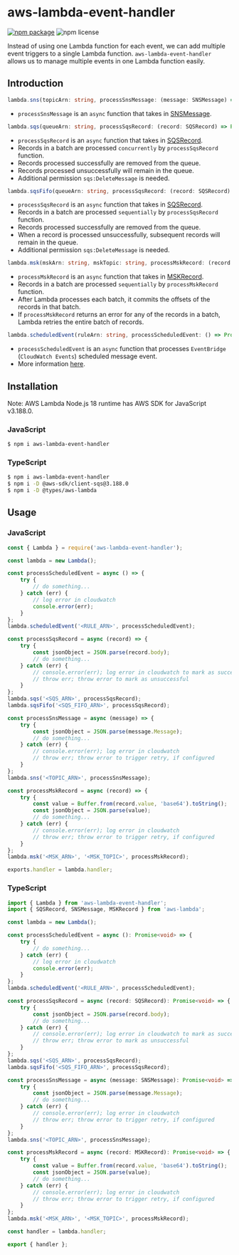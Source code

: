 # aws-lambda-event-handler

[![npm package](https://img.shields.io/npm/v/aws-lambda-event-handler.svg)](http://npmjs.org/package/aws-lambda-event-handler)
![npm license](https://img.shields.io/npm/l/aws-lambda-event-handler)

Instead of using one Lambda function for each event, we can add multiple event triggers to a single Lambda function.
`aws-lambda-event-handler` allows us to manage multiple events in one Lambda function easily.

## Introduction

```typescript
lambda.sns(topicArn: string, processSnsMessage: (message: SNSMessage) => Promise<void>): void
```
* `processSnsMessage` is an `async` function that takes in [SNSMessage](https://github.com/DefinitelyTyped/DefinitelyTyped/blob/master/types/aws-lambda/trigger/sns.d.ts#L15-L27).

```typescript
lambda.sqs(queueArn: string, processSqsRecord: (record: SQSRecord) => Promise<void>): void
```
* `processSqsRecord` is an `async` function that takes in [SQSRecord](https://github.com/DefinitelyTyped/DefinitelyTyped/blob/master/types/aws-lambda/trigger/sqs.d.ts#L8-L18).
* Records in a batch are processed `concurrently` by `processSqsRecord` function.
* Records processed successfully are removed from the queue.
* Records processed unsuccessfully will remain in the queue.
* Additional permission `sqs:DeleteMessage` is needed.

```typescript
lambda.sqsFifo(queueArn: string, processSqsRecord: (record: SQSRecord) => Promise<void>): void
```
* `processSqsRecord` is an `async` function that takes in [SQSRecord](https://github.com/DefinitelyTyped/DefinitelyTyped/blob/master/types/aws-lambda/trigger/sqs.d.ts#L8-L18).
* Records in a batch are processed `sequentially` by `processSqsRecord` function.
* Records processed successfully are removed from the queue.
* When a record is processed unsuccessfully, subsequent records will remain in the queue.
* Additional permission `sqs:DeleteMessage` is needed.

```typescript
lambda.msk(mskArn: string, mskTopic: string, processMskRecord: (record: MSKRecord) => Promise<void>): void
```
* `processMskRecord` is an `async` function that takes in [MSKRecord](https://github.com/DefinitelyTyped/DefinitelyTyped/blob/master/types/aws-lambda/trigger/msk.d.ts#L5-L13).
* Records in a batch are processed `sequentially` by `processMskRecord` function.
* After Lambda processes each batch, it commits the offsets of the records in that batch.
* If `processMskRecord` returns an error for any of the records in a batch, Lambda retries the entire batch of records.

```typescript
lambda.scheduledEvent(ruleArn: string, processScheduledEvent: () => Promise<void>): void
```
* `processScheduledEvent` is an `async` function that processes `EventBridge` (`CloudWatch Events`) scheduled message event.
* More information [here](https://docs.aws.amazon.com/eventbridge/latest/userguide/eb-run-lambda-schedule.html).

## Installation

Note: AWS Lambda Node.js 18 runtime has AWS SDK for JavaScript v3.188.0.

### JavaScript

```bash
$ npm i aws-lambda-event-handler
```

### TypeScript

```bash
$ npm i aws-lambda-event-handler
$ npm i -D @aws-sdk/client-sqs@3.188.0
$ npm i -D @types/aws-lambda
```

## Usage

### JavaScript

```javascript
const { Lambda } = require('aws-lambda-event-handler');

const lambda = new Lambda();

const processScheduledEvent = async () => {
	try {
		// do something...
	} catch (err) {
		// log error in cloudwatch
		console.error(err);
	}
};
lambda.scheduledEvent('<RULE_ARN>', processScheduledEvent);

const processSqsRecord = async (record) => {
	try {
		const jsonObject = JSON.parse(record.body);
		// do something...
	} catch (err) {
		// console.error(err); log error in cloudwatch to mark as successful
		// throw err; throw error to mark as unsuccessful
	}
};
lambda.sqs('<SQS_ARN>', processSqsRecord);
lambda.sqsFifo('<SQS_FIFO_ARN>', processSqsRecord);

const processSnsMessage = async (message) => {
	try {
		const jsonObject = JSON.parse(message.Message);
		// do something...
	} catch (err) {
		// console.error(err); log error in cloudwatch
		// throw err; throw error to trigger retry, if configured
	}
};
lambda.sns('<TOPIC_ARN>', processSnsMessage);

const processMskRecord = async (record) => {
	try {
		const value = Buffer.from(record.value, 'base64').toString();
		const jsonObject = JSON.parse(value);
		// do something...
	} catch (err) {
		// console.error(err); log error in cloudwatch
		// throw err; throw error to trigger retry, if configured
	}
};
lambda.msk('<MSK_ARN>', '<MSK_TOPIC>', processMskRecord);

exports.handler = lambda.handler;
```

### TypeScript

```typescript
import { Lambda } from 'aws-lambda-event-handler';
import { SQSRecord, SNSMessage, MSKRecord } from 'aws-lambda';

const lambda = new Lambda();

const processScheduledEvent = async (): Promise<void> => {
	try {
		// do something...
	} catch (err) {
		// log error in cloudwatch
		console.error(err);
	}
};
lambda.scheduledEvent('<RULE_ARN>', processScheduledEvent);

const processSqsRecord = async (record: SQSRecord): Promise<void> => {
	try {
		const jsonObject = JSON.parse(record.body);
		// do something...
	} catch (err) {
		// console.error(err); log error in cloudwatch to mark as successful
		// throw err; throw error to mark as unsuccessful
	}
};
lambda.sqs('<SQS_ARN>', processSqsRecord);
lambda.sqsFifo('<SQS_FIFO_ARN>', processSqsRecord);

const processSnsMessage = async (message: SNSMessage): Promise<void> => {
	try {
		const jsonObject = JSON.parse(message.Message);
		// do something...
	} catch (err) {
		// console.error(err); log error in cloudwatch
		// throw err; throw error to trigger retry, if configured
	}
};
lambda.sns('<TOPIC_ARN>', processSnsMessage);

const processMskRecord = async (record: MSKRecord): Promise<void> => {
	try {
		const value = Buffer.from(record.value, 'base64').toString();
		const jsonObject = JSON.parse(value);
		// do something...
	} catch (err) {
		// console.error(err); log error in cloudwatch
		// throw err; throw error to trigger retry, if configured
	}
};
lambda.msk('<MSK_ARN>', '<MSK_TOPIC>', processMskRecord);

const handler = lambda.handler;

export { handler };
```

